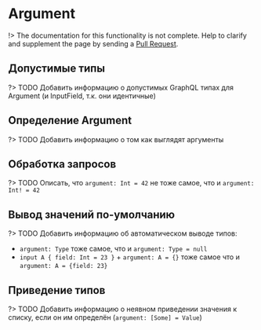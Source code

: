 # Argument

!> The documentation for this functionality is not complete. 
Help to clarify and supplement the page by sending a [Pull Request](https://github.com/railt/docs).

## Допустимые типы

?> TODO Добавить информацию о допустимых GraphQL типах для Argument (и InputField, т.к. они идентичные)

## Определение Argument

?> TODO Добавить информацию о том как выглядят аргументы

## Обработка запросов

?> TODO Описать, что `argument: Int = 42` не тоже самое, что и `argument: Int! = 42`

## Вывод значений по-умолчанию

?> TODO Добавить информацию об автоматическом выводе типов:
- `argument: Type` тоже самое, что и `argument: Type = null`
- `input A { field: Int = 23 }` + `argument: A = {}` тоже самое что и `argument: A = {field: 23}`

## Приведение типов

?> TODO Добавить информацию о неявном приведении значения к списку, если он им определён (`argument: [Some] = Value`)

